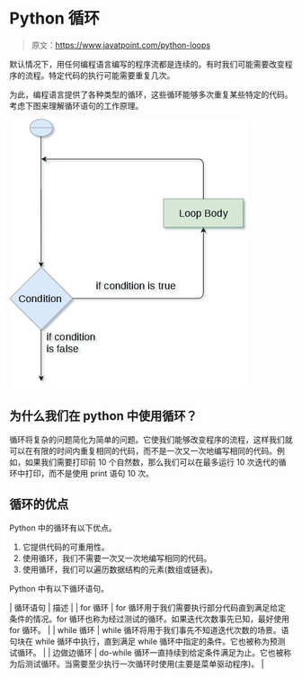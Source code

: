 # Python 循环

> 原文：<https://www.javatpoint.com/python-loops>

默认情况下，用任何编程语言编写的程序流都是连续的。有时我们可能需要改变程序的流程。特定代码的执行可能需要重复几次。

为此，编程语言提供了各种类型的循环，这些循环能够多次重复某些特定的代码。考虑下图来理解循环语句的工作原理。

![Python Loops](img/90feeebbf07e6277b451324829840d35.png)

## 为什么我们在 python 中使用循环？

循环将复杂的问题简化为简单的问题。它使我们能够改变程序的流程，这样我们就可以在有限的时间内重复相同的代码，而不是一次又一次地编写相同的代码。例如，如果我们需要打印前 10 个自然数，那么我们可以在最多运行 10 次迭代的循环中打印，而不是使用 print 语句 10 次。

## 循环的优点

Python 中的循环有以下优点。

1.  它提供代码的可重用性。
2.  使用循环，我们不需要一次又一次地编写相同的代码。
3.  使用循环，我们可以遍历数据结构的元素(数组或链表)。

Python 中有以下循环语句。

| 循环语句 | 描述 |
| for 循环 | for 循环用于我们需要执行部分代码直到满足给定条件的情况。for 循环也称为经过测试的循环。如果迭代次数事先已知，最好使用 for 循环。 |
| while 循环 | while 循环将用于我们事先不知道迭代次数的场景。语句块在 while 循环中执行，直到满足 while 循环中指定的条件。它也被称为预测试循环。 |
| 边做边循环 | do-while 循环一直持续到给定条件满足为止。它也被称为后测试循环。当需要至少执行一次循环时使用(主要是菜单驱动程序)。 |